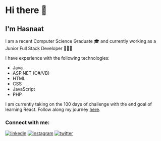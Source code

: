 # Hi there 👋
## I'm Hasnaat 

I am a recent Computer Science Graduate 🎓 and currently working as a Junior Full Stack Developer 👨🏻‍💻

I have experience with the following technologies:
- Java
- ASP.NET (C#/VB)
- HTML
- CSS
- JavaScript
- PHP

I am currently taking on the 100 days of challenge with the end goal of learning React. Follow along my journey [here](https://www.instagram.com/HasnaatCodes).

### Connect with me:
[<img src='https://img.icons8.com/fluent/48/000000/linkedin.png' alt='linkedin'>](https://www.linkedin.com/in/HasnaatAkhtar/)  [<img src='https://img.icons8.com/fluent/48/000000/instagram-new.png' alt='instagram'>](https://www.instagram.com/HasnaatCodes/)  [<img src='https://img.icons8.com/fluent/48/000000/twitter.png' alt='twitter'>](https://twitter.com/HasnaatCodes)  


<!--
**HasnaatCodes/HasnaatCodes** is a ✨ _special_ ✨ repository because its `README.md` (this file) appears on your GitHub profile.

Here are some ideas to get you started:

- 🔭 I’m currently working on ...
- 🌱 I’m currently learning ...
- 👯 I’m looking to collaborate on ...
- 🤔 I’m looking for help with ...
- 💬 Ask me about ...
- 📫 How to reach me: ...
- 😄 Pronouns: ...
- ⚡ Fun fact: ...
-->

